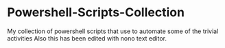 # Powershell-Scripts-Collection
My collection of powershell scripts that use to automate some of the trivial activities 
Also this has been edited with nono text editor.
